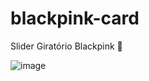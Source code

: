 # blackpink-card
Slider Giratório Blackpink 👑

![image](https://github.com/victoriaflb/blackpink-card/assets/122183830/9e5cc016-8298-4e1d-8eb9-fba87981b401)
